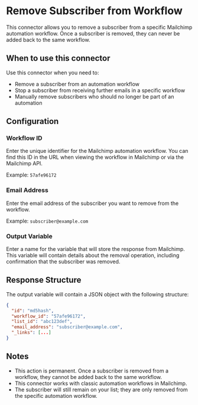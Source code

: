 # Remove Subscriber from Workflow

This connector allows you to remove a subscriber from a specific Mailchimp automation workflow. Once a subscriber is removed, they can never be added back to the same workflow.

## When to use this connector

Use this connector when you need to:
- Remove a subscriber from an automation workflow
- Stop a subscriber from receiving further emails in a specific workflow
- Manually remove subscribers who should no longer be part of an automation

## Configuration

### Workflow ID
Enter the unique identifier for the Mailchimp automation workflow. You can find this ID in the URL when viewing the workflow in Mailchimp or via the Mailchimp API.

Example: `57afe96172`

### Email Address
Enter the email address of the subscriber you want to remove from the workflow.

Example: `subscriber@example.com`

### Output Variable
Enter a name for the variable that will store the response from Mailchimp. This variable will contain details about the removal operation, including confirmation that the subscriber was removed.

## Response Structure

The output variable will contain a JSON object with the following structure:

```json
{
  "id": "md5hash", 
  "workflow_id": "57afe96172",
  "list_id": "abc123def",
  "email_address": "subscriber@example.com",
  "_links": [...]
}
```

## Notes

- This action is permanent. Once a subscriber is removed from a workflow, they cannot be added back to the same workflow.
- This connector works with classic automation workflows in Mailchimp.
- The subscriber will still remain on your list; they are only removed from the specific automation workflow.